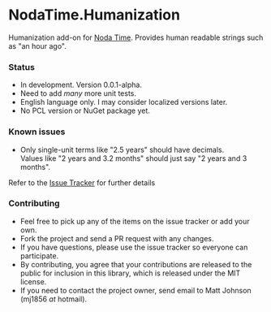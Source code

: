 NodaTime.Humanization
=====================

Humanization add-on for [Noda Time](http://nodatime.org).  Provides human readable strings such as "an hour ago".


### Status

- In development.  Version 0.0.1-alpha.
- Need to add *many* more unit tests.
- English language only.  I may consider localized versions later.
- No PCL version or NuGet package yet.

### Known issues 

- Only single-unit terms like "2.5 years" should have decimals.  
  Values like "2 years and 3.2 months" should just say "2 years and 3 months".

Refer to the [Issue Tracker](https://github.com/mj1856/NodaTime.Humanization/issues) for further details

### Contributing

- Feel free to pick up any of the items on the issue tracker or add your own.
- Fork the project and send a PR request with any changes.
- If you have questions, please use the issue tracker so everyone can participate.
- By contributing, you agree that your contributions are released to the public for inclusion in this library,
  which is released under the MIT license.
- If you need to contact the project owner, send email to Matt Johnson (mj1856 *at* hotmail).

